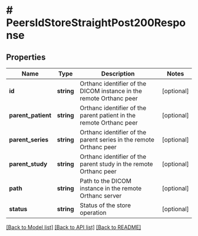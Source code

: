 # # PeersIdStoreStraightPost200Response

## Properties

Name | Type | Description | Notes
------------ | ------------- | ------------- | -------------
**id** | **string** | Orthanc identifier of the DICOM instance in the remote Orthanc peer | [optional]
**parent_patient** | **string** | Orthanc identifier of the parent patient in the remote Orthanc peer | [optional]
**parent_series** | **string** | Orthanc identifier of the parent series in the remote Orthanc peer | [optional]
**parent_study** | **string** | Orthanc identifier of the parent study in the remote Orthanc peer | [optional]
**path** | **string** | Path to the DICOM instance in the remote Orthanc server | [optional]
**status** | **string** | Status of the store operation | [optional]

[[Back to Model list]](../../README.md#models) [[Back to API list]](../../README.md#endpoints) [[Back to README]](../../README.md)
